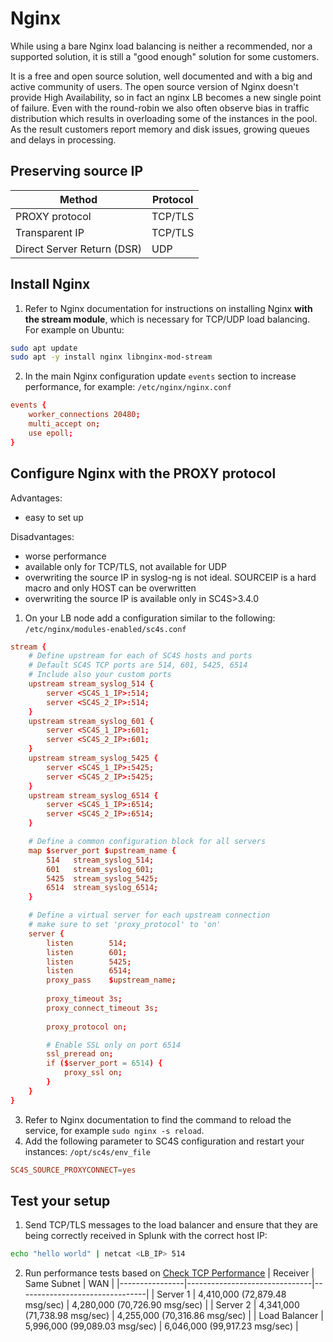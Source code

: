 # Nginx
While using a bare Nginx load balancing is neither a recommended, nor a supported solution, it is still a "good enough" solution for some customers.

It is a free and open source solution, well documented and with a big and active community of users.
The open source version of Nginx doesn't provide High Availability, so in fact an nginx LB becomes a new single point of failure. Even with the round-robin we also often observe bias in traffic distribution which results in overloading some of the instances in the pool. As the result customers report memory and disk issues, growing queues and delays in processing.

## Preserving source IP
| Method                     | Protocol   |
|----------------------------|------------|
| PROXY protocol             | TCP/TLS    |
| Transparent IP             | TCP/TLS    |
| Direct Server Return (DSR) | UDP        |

## Install Nginx
1. Refer to Nginx documentation for instructions on installing Nginx **with the stream module**, which is necessary for TCP/UDP load balancing. For example on Ubuntu:
```bash
sudo apt update
sudo apt -y install nginx libnginx-mod-stream
```

2. In the main Nginx configuration update `events` section to increase performance, for example:
`/etc/nginx/nginx.conf`
```conf
events {
    worker_connections 20480;
    multi_accept on;
    use epoll;
}
```

## Configure Nginx with the PROXY protocol
Advantages:
- easy to set up

Disadvantages:
- worse performance
- available only for TCP/TLS, not available for UDP
- overwriting the source IP in syslog-ng is not ideal. SOURCEIP is a hard macro and only HOST can be overwritten
- overwriting the source IP is available only in SC4S>3.4.0

1. On your LB node add a configuration similar to the following:
`/etc/nginx/modules-enabled/sc4s.conf`
```conf
stream {
    # Define upstream for each of SC4S hosts and ports
    # Default SC4S TCP ports are 514, 601, 5425, 6514
    # Include also your custom ports
    upstream stream_syslog_514 {
        server <SC4S_1_IP>:514;
        server <SC4S_2_IP>:514;
    }
    upstream stream_syslog_601 {
        server <SC4S_1_IP>:601;
        server <SC4S_2_IP>:601;
    }
    upstream stream_syslog_5425 {
        server <SC4S_1_IP>:5425;
        server <SC4S_2_IP>:5425;
    }
    upstream stream_syslog_6514 {
        server <SC4S_1_IP>:6514;
        server <SC4S_2_IP>:6514;
    }

    # Define a common configuration block for all servers
    map $server_port $upstream_name {
        514   stream_syslog_514;
        601   stream_syslog_601;
        5425  stream_syslog_5425;
        6514  stream_syslog_6514;
    }

    # Define a virtual server for each upstream connection
    # make sure to set 'proxy_protocol' to 'on'
    server {
        listen        514;
        listen        601;
        listen        5425;
        listen        6514;
        proxy_pass    $upstream_name;
        
        proxy_timeout 3s;
        proxy_connect_timeout 3s;
        
        proxy_protocol on;

        # Enable SSL only on port 6514
        ssl_preread on;
        if ($server_port = 6514) {
            proxy_ssl on;
        }
    }
}
```
3. Refer to Nginx documentation to find the command to reload the service, for example `sudo nginx -s reload`.
4. Add the following parameter to SC4S configuration and restart your instances:
`/opt/sc4s/env_file`
```conf
SC4S_SOURCE_PROXYCONNECT=yes
```

## Test your setup
1. Send TCP/TLS messages to the load balancer and ensure that they are being correctly received in Splunk with the correct host IP:
```bash
echo "hello world" | netcat <LB_IP> 514
```

2. Run performance tests based on [Check TCP Performance](tcp_performance_tests.md)
| Receiver       | Same Subnet                   | WAN                            |
|----------------|-------------------------------|--------------------------------|
| Server 1       | 4,410,000 (72,879.48 msg/sec) | 4,280,000 (70,726.90 msg/sec)  |
| Server 2       | 4,341,000 (71,738.98 msg/sec) | 4,255,000 (70,316.86 msg/sec)  |
| Load Balancer  | 5,996,000 (99,089.03 msg/sec) | 6,046,000 (99,917.23 msg/sec)  |


